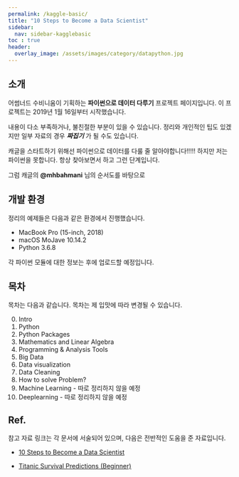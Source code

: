 ```yaml
---
permalink: /kaggle-basic/
title: "10 Steps to Become a Data Scientist"
sidebar:
  nav: sidebar-kagglebasic
toc : true
header:
  overlay_image: /assets/images/category/datapython.jpg
---
```


## 소개

어썸너드 수비니움이 기획하는 **파이썬으로 데이터 다루기** 프로젝트 페이지입니다.
이 프로젝트는 2019년 1월 16일부터 시작했습니다.

내용이 다소 부족하거나, 불친절한 부분이 있을 수 있습니다.
정리와 개인적인 팁도 있겠지만 일부 자료의 경우 ***짜집기*** 가 될 수도 있습니다.

캐글을 스타트하기 위해선 파이썬으로 데이터를 다룰 줄 알아야합니다!!!!!
하지만 저는 파이썬을 못합니다. 항상 찾아보면서 하고 그런 단계입니다.

그럼 캐글의 **@mhbahmani** 님의 순서도를 바탕으로

## 개발 환경

정리의 예제들은 다음과 같은 환경에서 진행했습니다.

- MacBook Pro (15-inch, 2018)
- macOS MoJave 10.14.2
- Python 3.6.8

각 파이썬 모듈에 대한 정보는 후에 업로드할 예정입니다.

## 목차

목차는 다음과 같습니다. 목차는 제 입맛에 따라 변경될 수 있습니다.

0. Intro
1. Python
2. Python Packages
3. Mathematics and Linear Algebra
4. Programming & Analysis Tools
5. Big Data
6. Data visualization
7. Data Cleaning
8. How to solve Problem?
9. Machine Learning - 따로 정리하지 않을 예정
10. Deeplearning - 따로 정리하지 않을 예정

## Ref.

참고 자료 링크는 각 문서에 서술되어 있으며, 다음은 전반적인 도움을 준 자료입니다.

- [10 Steps to Become a Data Scientist](https://www.kaggle.com/mjbahmani/10-steps-to-become-a-data-scientist)

- [Titanic Survival Predictions (Beginner)](https://www.kaggle.com/nadintamer/titanic-survival-predictions-beginner)
